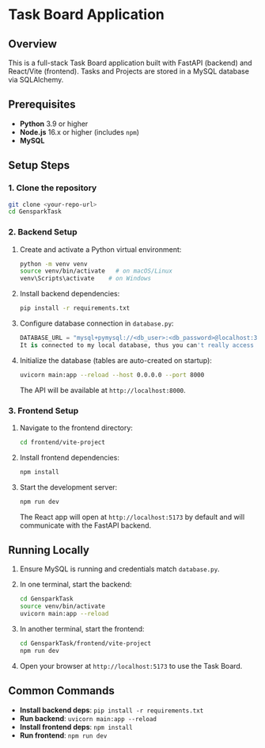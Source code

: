 # Task Board Application

## Overview

This is a full-stack Task Board application built with FastAPI (backend) and React/Vite (frontend). Tasks and Projects are stored in a MySQL database via SQLAlchemy.

## Prerequisites

* **Python** 3.9 or higher
* **Node.js** 16.x or higher (includes `npm`)
* **MySQL** 

## Setup Steps

### 1. Clone the repository

```bash
git clone <your-repo-url>
cd GensparkTask
```

### 2. Backend Setup

1. Create and activate a Python virtual environment:

   ```bash
   python -m venv venv
   source venv/bin/activate   # on macOS/Linux
   venv\Scripts\activate    # on Windows
   ```

2. Install backend dependencies:

   ```bash
   pip install -r requirements.txt
   ```

3. Configure database connection in `database.py`:

   ```python
   DATABASE_URL = "mysql+pymysql://<db_user>:<db_password>@localhost:3306/<db_name>"
   It is connected to my local database, thus you can't really access it
   ```

4. Initialize the database (tables are auto-created on startup):

   ```bash
   uvicorn main:app --reload --host 0.0.0.0 --port 8000
   ```

   The API will be available at `http://localhost:8000`.

### 3. Frontend Setup

1. Navigate to the frontend directory:

   ```bash
   cd frontend/vite-project
   ```

2. Install frontend dependencies:

   ```bash
   npm install
   ```

3. Start the development server:

   ```bash
   npm run dev
   ```

   The React app will open at `http://localhost:5173` by default and will communicate with the FastAPI backend.

## Running Locally

1. Ensure MySQL is running and credentials match `database.py`.
2. In one terminal, start the backend:

   ```bash
   cd GensparkTask
   source venv/bin/activate
   uvicorn main:app --reload
   ```
3. In another terminal, start the frontend:

   ```bash
   cd GensparkTask/frontend/vite-project
   npm run dev
   ```
4. Open your browser at `http://localhost:5173` to use the Task Board.

## Common Commands

* **Install backend deps**: `pip install -r requirements.txt`
* **Run backend**: `uvicorn main:app --reload`
* **Install frontend deps**: `npm install`
* **Run frontend**: `npm run dev`



